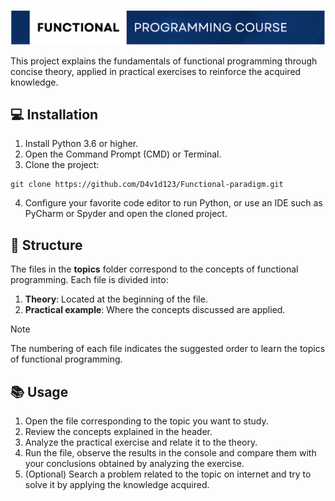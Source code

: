 <img alt="Functional programming course" src="./img/title.png"></img>

This project explains the fundamentals of functional programming through concise theory, applied in practical exercises to reinforce the acquired knowledge.

## 💻 Installation
1. Install Python 3.6 or higher.
2. Open the Command Prompt (CMD) or Terminal.
3. Clone the project:
~~~
git clone https://github.com/D4v1d123/Functional-paradigm.git
~~~
4. Configure your favorite code editor to run Python, or use an IDE such as PyCharm or Spyder and open the cloned project.

## 📂 Structure
The files in the **topics** folder correspond to the concepts of functional programming. Each file is divided into:
1. **Theory**: Located at the beginning of the file.
2. **Practical example**: Where the concepts discussed are applied.
>[!NOTE] 
The numbering of each file indicates the suggested order to learn the topics of functional programming.

## 📚 Usage
1. Open the file corresponding to the topic you want to study.
2. Review the concepts explained in the header.
3. Analyze the practical exercise and relate it to the theory.
4. Run the file, observe the results in the console and compare them with your conclusions obtained by analyzing the exercise.
5. (Optional) Search a problem related to the topic on internet and try to solve it by applying the knowledge acquired.